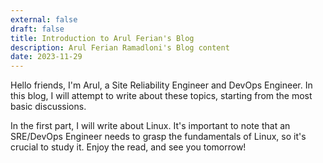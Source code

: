 ```yaml
---
external: false
draft: false
title: Introduction to Arul Ferian's Blog
description: Arul Ferian Ramadloni's Blog content 
date: 2023-11-29
---
```


Hello friends, I'm Arul, a Site Reliability Engineer and DevOps Engineer. In this blog, I will attempt to write about these topics, starting from the most basic discussions.

In the first part, I will write about Linux. It's important to note that an SRE/DevOps Engineer needs to grasp the fundamentals of Linux, so it's crucial to study it. Enjoy the read, and see you tomorrow!

